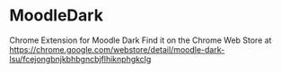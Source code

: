 # MoodleDark
Chrome Extension for Moodle Dark
Find it on the Chrome Web Store at https://chrome.google.com/webstore/detail/moodle-dark-lsu/fcejongbnjkbhbgncbjflhiknphgkclg
